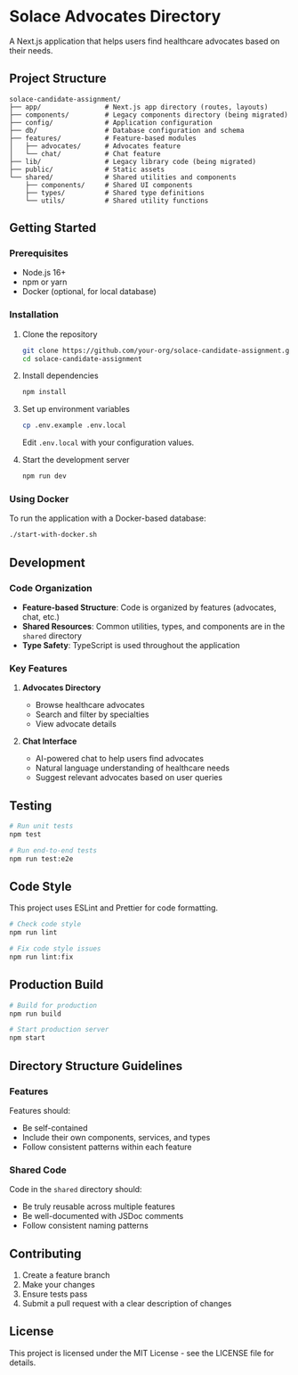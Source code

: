 # Solace Advocates Directory

A Next.js application that helps users find healthcare advocates based on their needs.

## Project Structure

```
solace-candidate-assignment/
├── app/                # Next.js app directory (routes, layouts)
├── components/         # Legacy components directory (being migrated)
├── config/             # Application configuration
├── db/                 # Database configuration and schema
├── features/           # Feature-based modules
│   ├── advocates/      # Advocates feature
│   └── chat/           # Chat feature
├── lib/                # Legacy library code (being migrated)
├── public/             # Static assets
└── shared/             # Shared utilities and components
    ├── components/     # Shared UI components
    ├── types/          # Shared type definitions
    └── utils/          # Shared utility functions
```

## Getting Started

### Prerequisites

- Node.js 16+
- npm or yarn
- Docker (optional, for local database)

### Installation

1. Clone the repository

   ```bash
   git clone https://github.com/your-org/solace-candidate-assignment.git
   cd solace-candidate-assignment
   ```

2. Install dependencies

   ```bash
   npm install
   ```

3. Set up environment variables

   ```bash
   cp .env.example .env.local
   ```

   Edit `.env.local` with your configuration values.

4. Start the development server
   ```bash
   npm run dev
   ```

### Using Docker

To run the application with a Docker-based database:

```bash
./start-with-docker.sh
```

## Development

### Code Organization

- **Feature-based Structure**: Code is organized by features (advocates, chat, etc.)
- **Shared Resources**: Common utilities, types, and components are in the `shared` directory
- **Type Safety**: TypeScript is used throughout the application

### Key Features

1. **Advocates Directory**

   - Browse healthcare advocates
   - Search and filter by specialties
   - View advocate details

2. **Chat Interface**
   - AI-powered chat to help users find advocates
   - Natural language understanding of healthcare needs
   - Suggest relevant advocates based on user queries

## Testing

```bash
# Run unit tests
npm test

# Run end-to-end tests
npm run test:e2e
```

## Code Style

This project uses ESLint and Prettier for code formatting.

```bash
# Check code style
npm run lint

# Fix code style issues
npm run lint:fix
```

## Production Build

```bash
# Build for production
npm run build

# Start production server
npm start
```

## Directory Structure Guidelines

### Features

Features should:

- Be self-contained
- Include their own components, services, and types
- Follow consistent patterns within each feature

### Shared Code

Code in the `shared` directory should:

- Be truly reusable across multiple features
- Be well-documented with JSDoc comments
- Follow consistent naming patterns

## Contributing

1. Create a feature branch
2. Make your changes
3. Ensure tests pass
4. Submit a pull request with a clear description of changes

## License

This project is licensed under the MIT License - see the LICENSE file for details.
